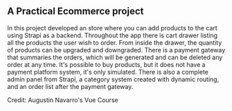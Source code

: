 
## A Practical Ecommerce project

In this project developed an store where you can add products to the cart using Strapi as a backend.
Throughout the app there is cart drawer listing all the products the user wish to order. 
From inside the drawer, the quantity of products can be upgraded and downgraded.
There is a payment gateway that summaries the orders, which will be generated and can be deleted any order at any time.
It's possible to buy products, but it does not have a payment platform system, it's only simulated.
There is also a complete admin panel from Strapi, a category system created with dynamic routing, and an order list after the payment gateway.

Credit: Augustin Navarro's Vue Course 
